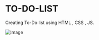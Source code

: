 # TO-DO-LIST
 Creating To-Do list using HTML , CSS , JS.

 ![image](https://github.com/user-attachments/assets/b770a94d-a9e9-4e4e-ae1a-ae6c2c3760f1)

